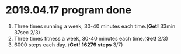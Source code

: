 # 2019.04.17 program done


 
1. Three times running a week, 30-40 minutes each time.(**Get!** 33min 37sec 2/3)
2. Three times fitness a week, 30-40 minutes each time.(**Get!** 2/3)
3. 6000 steps each day. (**Get!** **16279 steps** 3/7)
